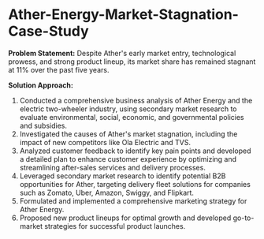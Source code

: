 # Ather-Energy-Market-Stagnation-Case-Study
**Problem Statement:** Despite Ather's early market entry, technological prowess, and strong product lineup, its market share has remained stagnant at 11% over the past five years.

**Solution Approach:**
1. Conducted a comprehensive business analysis of Ather Energy and the electric two-wheeler industry, using secondary market research to evaluate environmental, social, economic, and governmental policies and subsidies.
2. Investigated the causes of Ather's market stagnation, including the impact of new competitors like Ola Electric and TVS.
3. Analyzed customer feedback to identify key pain points and developed a detailed plan to enhance customer experience by optimizing and streamlining after-sales services and delivery processes.
4. Leveraged secondary market research to identify potential B2B opportunities for Ather, targeting delivery fleet solutions for companies such as Zomato, Uber, Amazon, Swiggy, and Flipkart.
5. Formulated and implemented a comprehensive marketing strategy for Ather Energy.
6. Proposed new product lineups for optimal growth and developed go-to-market strategies for successful product launches.
